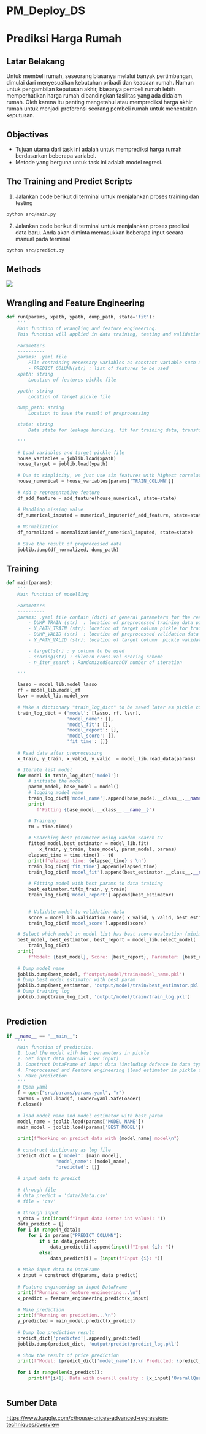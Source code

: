 # PM_Deploy_DS
# **Prediksi Harga Rumah**

## **Latar Belakang**
Untuk membeli rumah, seseorang biasanya melalui banyak pertimbangan, dimulai dari menyesuaikan kebutuhan pribadi dan keadaan rumah. Namun untuk pengambilan keputusan akhir, biasanya pembeli rumah lebih memperhatikan harga rumah dibandingkan fasilitas yang ada didalam rumah. Oleh karena itu penting mengetahui atau memprediksi harga akhir rumah untuk menjadi preferensi seorang pembeli rumah untuk menentukan keputusan.

## **Objectives**

- Tujuan utama dari task ini adalah untuk memprediksi harga rumah berdasarkan beberapa variabel.
- Metode yang berguna untuk task ini adalah model regresi.

## **The Training and Predict Scripts**

1. Jalankan code berikut di terminal untuk menjalankan proses training dan testing
```python
python src/main.py
```
2. Jalankan code berikut di terminal untuk menjalankan proses prediksi data baru. Anda akan diminta memasukkan beberapa input secara manual pada terminal
```python
python src/predict.py
```

## **Methods**
![](https://github.com/TeachingPacmann/PM_Deploy_DS/blob/5374fe44a30f96ee219a0253de24cde023ea318b/diagram_alur.png)

## **Wrangling and Feature Engineering**

```python
def run(params, xpath, ypath, dump_path, state='fit'):
    '''
    Main function of wrangling and feature engineering.
    This function will applied in data training, testing and validation.
    
    Parameters
    ----------
    params: .yaml file
        File containing necessary variables as constant variable such as location file and features name 
        - PREDICT_COLUMN(str) : list of features to be used   
    xpath: string
        Location of features pickle file

    ypath: string
        Location of target pickle file

    dump_path: string
        Location to save the result of preprocessing

    state: string
        Data state for leakage handling. fit for training data, transform for validation and testing data

    '''
    
    # Load variables and target pickle file
    house_variables = joblib.load(xpath)
    house_target = joblib.load(ypath)
    
    # Due to simplicity, we just use six features with highest correlation to target class
    house_numerical = house_variables[params['TRAIN_COLUMN']]
    
    # Add a representative feature
    df_add_feature = add_feature(house_numerical, state=state)
    
    # Handling missing value
    df_numerical_imputed = numerical_imputer(df_add_feature, state=state)
    
    # Normalization
    df_normalized = normalization(df_numerical_imputed, state=state)
    
    # Save the result of preprocessed data
    joblib.dump(df_normalized, dump_path)

```

## **Training**

```python
def main(params):
    '''
    Main function of modelling
    
    Parameters
    ----------
    params: .yaml file contain (dict) of general parameters for the read_data and model_lib function
        - DUMP_TRAIN (str)  : location of preprocessed training data pickle
        - Y_PATH_TRAIN (str): location of target column pickle for training data
        - DUMP_VALID (str)  : location of preprocessed validation data pickle
        - Y_PATH_VALID (str): location of target column  pickle validation data

        - target(str) : y column to be used   
        - scoring(str) : sklearn cross-val scoring scheme
        - n_iter_search : RandomizedSearchCV number of iteration

    '''

    lasso = model_lib.model_lasso
    rf = model_lib.model_rf
    lsvr = model_lib.model_svr
    
    # Make a dictionary "train_log_dict" to be saved later as pickle containing model information in training stage
    train_log_dict = {'model': [lasso, rf, lsvr],
                      'model_name': [],
                      'model_fit': [],
                      'model_report': [],
                      'model_score': [],
                      'fit_time': []}
    
    # Read data after preprocessing
    x_train, y_train, x_valid, y_valid  = model_lib.read_data(params)

    # Iterate list model
    for model in train_log_dict['model']:
        # initiate the model
        param_model, base_model = model()
        # logging model name
        train_log_dict['model_name'].append(base_model.__class__.__name__)
        print(
           f'Fitting {base_model.__class__.__name__}')

        # Training
        t0 = time.time()
        
        # Searching best parameter using Random Search CV
        fitted_model,best_estimator = model_lib.fit(
            x_train, y_train, base_model, param_model, params)
        elapsed_time = time.time() - t0
        print(f'elapsed time: {elapsed_time} s \n')
        train_log_dict['fit_time'].append(elapsed_time)
        train_log_dict['model_fit'].append(best_estimator.__class__.__name__)
        
        # Fitting model with best params to data training
        best_estimator.fit(x_train, y_train)
        train_log_dict['model_report'].append(best_estimator)

        
        # Validate model to validation data
        score = model_lib.validation_score( x_valid, y_valid, best_estimator)
        train_log_dict['model_score'].append(score)

    # Select which model in model list has best score evaluation (minimum rmse) in validation data
    best_model, best_estimator, best_report = model_lib.select_model(
        train_log_dict)
    print(
        f"Model: {best_model}, Score: {best_report}, Parameter: {best_estimator}")
    
    # Dump model name
    joblib.dump(best_model, f'output/model/train/model_name.pkl')
    # Dump best model estimator with best param
    joblib.dump(best_estimator, 'output/model/train/best_estimator.pkl')
    # Dump training log
    joblib.dump(train_log_dict, 'output/model/train/train_log.pkl')
    
```

## **Prediction**

```python
if __name__ == "__main__":
    '''
    Main function of prediction.
    1. Load the model with best parameters in pickle
    2. Get input data (manual user input)
    3. Construct DataFrame of input data (including defense in data type)
    4. Preprocessed and Feature engineering (load estimator in pickle file)
    5. Make prediction
    '''
    # Open yaml
    f = open("src/params/params.yaml", "r")
    params = yaml.load(f, Loader=yaml.SafeLoader)
    f.close()
    
    # load model name and model estimator with best param
    model_name = joblib.load(params['MODEL_NAME'])
    main_model = joblib.load(params['BEST_MODEL'])
    
    print(f"Working on predict data with {model_name} model\n")
    
    # construct dictionary as log file
    predict_dict = {'model': [main_model],
                  'model_name': [model_name],
                  'predicted': []}
    
    # input data to predict
    
    # through file
    # data_predict = 'data/2data.csv'
    # file = 'csv'
    
    # through input
    n_data = int(input(f"Input data (enter int value): "))
    data_predict = {}
    for i in range(n_data):
        for i in params["PREDICT_COLUMN"]:
            if i in data_predict:
                data_predict[i].append(input(f"Input {i}: "))
            else:
                data_predict[i] = [input(f"Input {i}: ")]
    
    # Make input data to DataFrame
    x_input = construct_df(params, data_predict)
    
    # Feature engineering on input DataFrame
    print(f"Running on feature engineering...\n")
    x_predict = feature_engineering_predict(x_input)
    
    # Make prediction
    print(f"Running on prediction...\n")
    y_predicted = main_model.predict(x_predict)
    
    # Dump log prediction result
    predict_dict['predicted'].append(y_predicted)
    joblib.dump(predict_dict, 'output/predict/predict_log.pkl')
    
    # Show the result of price prediction
    print(f"Model: {predict_dict['model_name']},\n Predicted: {predict_dict['predicted']}\n")
    
    for i in range(len(x_predict)):
        print(f"{i+1}. Data with overall quality : {x_input['OverallQual'][i]}, First Floor: {x_input['FirstFlrSF'][i]} square feet, were predict to have sale price {y_predicted[i]}\n")
    

```

## **Sumber Data**
https://www.kaggle.com/c/house-prices-advanced-regression-techniques/overview
